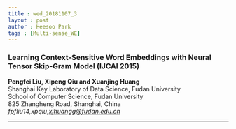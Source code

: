 ```yaml
---
title : wed_20181107_3
layout : post
author : Heesoo Park
tags : [Multi-sense_WE]
---
```


<h3>Learning Context-Sensitive Word Embeddings
with Neural Tensor Skip-Gram Model (IJCAI 2015)</h3>


<p>

<b>Pengfei Liu, Xipeng Qiu and Xuanjing Huang</b><br/>
Shanghai Key Laboratory of Data Science, Fudan University<br/>
School of Computer Science, Fudan University<br/>
825 Zhangheng Road, Shanghai, China<br/>
<em>fpfliu14,xpqiu,xjhuangg@fudan.edu.cn</em>





</p>

<hr />
<p>
</p>
